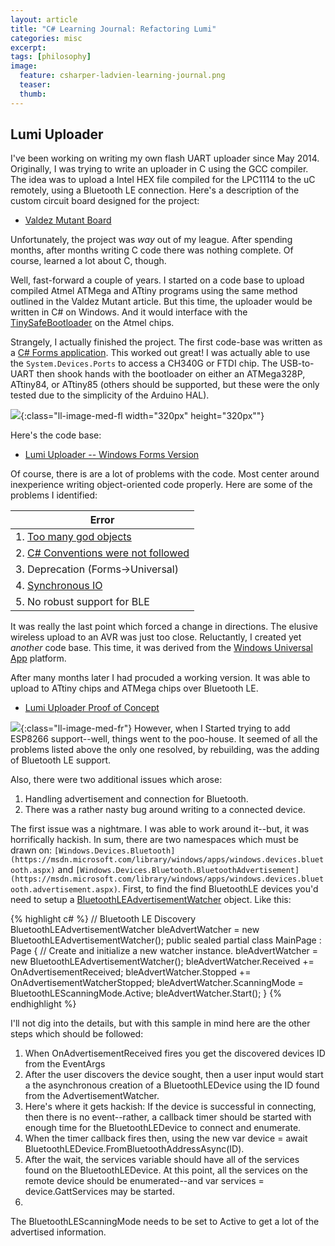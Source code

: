 ```yaml
---
layout: article
title: "C# Learning Journal: Refactoring Lumi"
categories: misc
excerpt:
tags: [philosophy]
image:
  feature: csharper-ladvien-learning-journal.png
  teaser:
  thumb:
---
```


## Lumi Uploader

I've been working on writing my own flash UART uploader since May 2014.  Originally, I was trying to write an uploader in C using the GCC compiler.  The idea was to upload a Intel HEX file compiled for the LPC1114 to the uC remotely, using a Bluetooth LE connection.  Here's a description of the custom circuit board designed for the project:

* [Valdez Mutant Board](http://ladvien.github.io/robots/valdez-mutant-board/)

Unfortunately, the project was _way_ out of my league.  After spending months, after months writing C code there was nothing complete.  Of course, learned a lot about C, though.

Well, fast-forward a couple of years.  I started on a code base to upload compiled Atmel ATMega and ATtiny programs using the same method outlined in the Valdez Mutant article.  But this time, the uploader would be written in C# on Windows.  And it would interface with the [TinySafeBootloader](http://ladvien.github.io/robots/tsb/) on the Atmel chips.

Strangely, I actually finished the project.  The first code-base was written as a [C# Forms application](https://msdn.microsoft.com/en-us/library/360kwx3z(v=vs.90).aspx).  This worked out great!  I was actually able to use the `System.Devices.Ports` to access a CH340G or FTDI chip.  The USB-to-UART then shook hands with the bootloader on either an ATMega328P, ATtiny84, or ATtiny85 (others should be supported, but these were the only tested due to the simplicity of the Arduino HAL).

![](http://ladvien.github.io/images/lumi_blink_upload2.PNG){:class="ll-image-med-fl width="320px" height="320px""}

Here's the code base:

* [Lumi Uploader -- Windows Forms Version](https://github.com/Ladvien/Lumi_TinySafeBoot_Uploader)

Of course, there is are a lot of problems with the code.  Most center around inexperience writing object-oriented code properly.  Here are some of the problems I identified:

| Error  |
|---|
| 1. [Too many god objects](https://sourcemaking.com/antipatterns/the-blob) |
| 2. [C# Conventions were not followed](https://msdn.microsoft.com/en-us/library/ff926074.aspx) |
| 3. Deprecation (Forms->Universal) |
| 4. [Synchronous IO](https://msdn.microsoft.com/en-us/library/windows/desktop/aa365683(v=vs.85).aspx)|
| 5. No robust support for BLE|

It was really the last point which forced a change in directions.  The elusive wireless upload to an AVR was just too close.  Reluctantly, I created yet _another_ code base.  This time, it was derived from the [Windows Universal App](https://msdn.microsoft.com/en-us/windows/uwp/get-started/whats-a-uwp) platform.

After many months later I had procuded a working version. It was able to upload to ATtiny chips and ATMega chips over Bluetooth LE.

* [Lumi Uploader Proof of Concept](https://www.youtube.com/watch?v=mLfFbrijakc)

![](http://ladvien.github.io/images/pooh.png){:class="ll-image-med-fr"}
However, when I Started trying to add ESP8266 support--well, things went to the poo-house.  It seemed of all the problems listed above the only one resolved, by rebuilding, was the adding of Bluetooth LE support.

Also, there were two additional issues which arose:

1. Handling advertisement and connection for Bluetooth.  
2. There was a rather nasty bug around writing to a connected device.

The first issue was a nightmare.  I was able to work around it--but, it was horrifically hackish. In sum, there are two namespaces which must be drawn on: `[Windows.Devices.Bluetooth](https://msdn.microsoft.com/library/windows/apps/windows.devices.bluetooth.aspx)` and `[Windows.Devices.Bluetooth.BluetoothAdvertisement](https://msdn.microsoft.com/library/windows/apps/windows.devices.bluetooth.advertisement.aspx)`.  First, to find the find BluetoothLE devices you'd need to setup a [BluetoothLEAdvertisementWatcher](https://msdn.microsoft.com/en-us/library/windows.devices.bluetooth.advertisement.bluetoothleadvertisementwatcher.aspx) object.  Like this:

{% highlight c# %}
  // Bluetooth LE Discovery
  BluetoothLEAdvertisementWatcher bleAdvertWatcher = new BluetoothLEAdvertisementWatcher();
  public sealed partial class MainPage : Page
  {
        // Create and initialize a new watcher instance.
        bleAdvertWatcher = new BluetoothLEAdvertisementWatcher();
        bleAdvertWatcher.Received += OnAdvertisementReceived;
        bleAdvertWatcher.Stopped += OnAdvertisementWatcherStopped;
        bleAdvertWatcher.ScanningMode = BluetoothLEScanningMode.Active;
        bleAdvertWatcher.Start();
  }
{% endhighlight %}

I'll not dig into the details, but with this sample in mind here are the other steps which should be followed:

1. When OnAdvertisementReceived fires you get the discovered devices ID from the EventArgs
2. After the user discovers the device sought, then a user input would start a the asynchronous creation of a BluetoothLEDevice using the ID found from the AdvertisementWatcher.
3. Here's where it gets hackish: If the device is successful in connecting, then there is no event--rather, a callback timer should be started with enough time for the BluetoothLEDevice to connect and enumerate.
4. When the timer callback fires then, using the new var device = await BluetoothLEDevice.FromBluetoothAddressAsync(ID).
5. After the wait, the services variable should have all of the services found on the BluetoothLEDevice.  At this point, all the services on the remote device should be enumerated--and var services = device.GattServices may be started.
6.

The BluetoothLEScanningMode needs to be set to Active to get a lot of the advertised information.  
